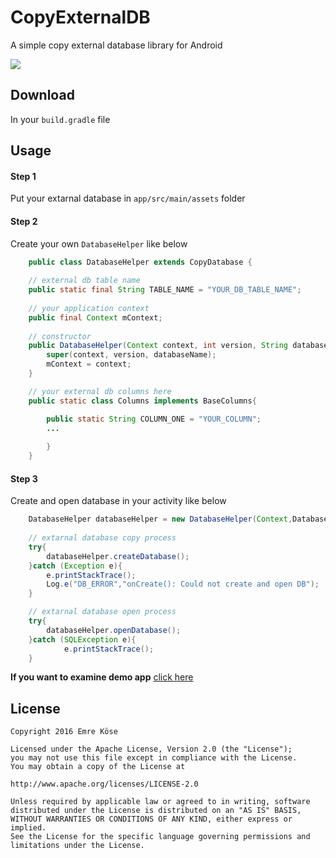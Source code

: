 # CopyExternalDB

  A simple copy external database library for Android
  
  [![](https://img.shields.io/badge/platform-android-green.svg)]()
  
## Download
In your ``build.gradle`` file


## Usage 

#### Step 1
Put your extarnal database in ``app/src/main/assets`` folder


#### Step 2 
Create your own ``DatabaseHelper`` like below
    
```java
    public class DatabaseHelper extends CopyDatabase {
    
    // external db table name
    public static final String TABLE_NAME = "YOUR_DB_TABLE_NAME";
    
    // your application context
    public final Context mContext;
    
    // constructor
    public DatabaseHelper(Context context, int version, String databaseName) {
        super(context, version, databaseName);
        mContext = context;
    }

    // your external db columns here
    public static class Columns implements BaseColumns{

        public static String COLUMN_ONE = "YOUR_COLUMN";
        ...
        
        }
    }
```

#### Step 3 
Create and open database in your activity like below
  
```java
    DatabaseHelper databaseHelper = new DatabaseHelper(Context,DatabaseVersion,"YOUR_DB_NAME");
    
    // extarnal database copy process
    try{
        databaseHelper.createDatabase();
    }catch (Exception e){
        e.printStackTrace();
        Log.e("DB_ERROR","onCreate(): Could not create and open DB");
    }

    // extarnal database open process
    try{
        databaseHelper.openDatabase();
    }catch (SQLException e){
            e.printStackTrace();
    }

```


**If you want to examine demo app** [click here]()

## License

    Copyright 2016 Emre Köse

    Licensed under the Apache License, Version 2.0 (the "License");
    you may not use this file except in compliance with the License.
    You may obtain a copy of the License at

    http://www.apache.org/licenses/LICENSE-2.0

    Unless required by applicable law or agreed to in writing, software
    distributed under the License is distributed on an "AS IS" BASIS,
    WITHOUT WARRANTIES OR CONDITIONS OF ANY KIND, either express or implied.
    See the License for the specific language governing permissions and
    limitations under the License.

